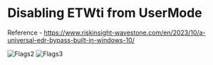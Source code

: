 # Disabling ETWti from UserMode
Reference - https://www.riskinsight-wavestone.com/en/2023/10/a-universal-edr-bypass-built-in-windows-10/

![Flags2](https://github.com/user-attachments/assets/cc6a1dc9-2573-41cf-a03b-6a6c3d0790ab)
![Flags3](https://github.com/user-attachments/assets/47cde06a-a650-436f-b7af-32682c1633d2)
